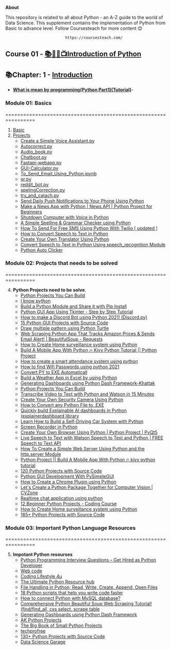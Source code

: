 **About**

This repository is related to all about Python  - an A-Z guide to the world of Data Science. This supplement contains the implementation of Python from Basic to advance level.
                                      Follow Coursesteach for more content 😊

                              https://coursesteach.com/
## Course 01  - [**📚🧑‍🎓📺Introduction of Python**](https://coursesteach.com/course/view.php?id=4)

## 📚Chapter: 1  - [**Introduction**](https://coursesteach.com/course/view.php?id=4)
 - [**What is mean by programming(Python Part1)(Tutorial)**](https://medium.com/@Coursesteach/python-part-1-ce3655b60c61)-


### **Module 01: Basics**
================================================================
1. [Basic](https://github.com/hussain0048/Python/tree/master/Basic)
2. [Projects](https://github.com/hussain0048/Python/tree/master/Projects)
   * [Create a Simple Voice Assistant.py](https://github.com/hussain0048/Python/blob/master/Projects/Create%20a%20Simple%20Voice%20Assistant.py)
   * [Autocorrect.py](https://github.com/hussain0048/Python/blob/master/Projects/1_Autocorrect_.ipynb)
   * [Audio_book.py](https://github.com/hussain0048/Python/blob/master/Projects/Audio_book.py)
   * [Chatboot.py](https://github.com/hussain0048/Python/blob/master/Projects/Chatboot.py)
   * [Fastapi-webapp.py](https://github.com/hussain0048/Python/blob/master/Projects/Fastapi-webapp.py)
   * [GUI-Calculator.py](https://github.com/hussain0048/Python/blob/master/Projects/GUI-Calculator.py)
   * [To_Send_Email_Using_Python.ipynb](https://github.com/hussain0048/Python/blob/master/Projects/To_Send_Email_Using_Python.ipynb)
   * [qr.py](https://github.com/hussain0048/Python/blob/master/Projects/qr.py)
   * [reddit_bot.py](https://github.com/hussain0048/Python/blob/master/Projects/reddit_bot.py)
   * [spelingCorrection.py ](https://github.com/hussain0048/Python/blob/master/Projects/spelingCorrection.py)
   * [try_and_catach.py](https://github.com/hussain0048/Python/blob/master/Projects/try_and_catach.py)
   * [Send Daily Push Notifications to Your Phone Using Python](https://www.youtube.com/watch?v=tbzPcKRZlHg&ab_channel=CodingIsFun)
   * [Make a News App with Python | News API | Python Project for Beginners](https://www.youtube.com/watch?v=gXl88MaxueY&ab_channel=CodingWithEvan)
   * [Shutdown Computer with Voice in Python](https://www.youtube.com/watch?v=bFaOZFMi3J8)
   * [A Simple Spelling & Grammar Checker using Python](https://www.youtube.com/watch?v=mbV7gIsFOi0)
   * [How To Send For Free SMS Using Python With Twilio [ updated ]](https://www.youtube.com/watch?v=0BHsz-J3XSY)
   * [How to Convert Speech to Text in Python](https://morioh.com/p/339e45f0f43b?)
   * [Create Your Own Translator Using Python](https://www.youtube.com/watch?v=nBMrG6-Y_K4)
   * [Convert Speech to Text in Python Using speech_recognition Module](https://www.youtube.com/watch?v=tFA1fUzOSBw&ab_channel=PythonPool)
   * [Python Auto Clicker](https://www.youtube.com/watch?v=eamTeszpeZ4&ab_channel=PyTutorials)
### **Module 02: Projects that needs to be solved**
================================================================

4. **Python Projects need to be solve**.
     * [Python Projects You Can Build](https://realpython.com/tutorials/projects/)
     * [I know python](https://www.youtube.com/c/Iknowpython/playlists)
     * [Build a Python Module and Share it with Pip Install](https://www.youtube.com/watch?v=FkmtmYFTlYE&ab_channel=DataScienceGarageDataScienceGarage)
     * [Python GUI App Using Tkinter - Step by Step Tutorial](https://www.youtube.com/watch?v=Evwrt2q5vqw&ab_channel=SamCodes)
     * [How to make a Discord Bot using Python 2021! (Discord.py)](https://www.youtube.com/watch?v=J7KEY3l5YTk&ab_channel=SamCodes)
     * [15 Python GUI Projects with Source Code](https://medium.com/coders-camp/15-python-gui-projects-with-source-code-da403ba14864)
     * [Draw multiple pattern using Python Turtle](https://www.youtube.com/watch?v=ojL41F1AhWc&ab_channel=SkillUpwithGenie)
     * [Web Scraping Python App That Tracks Amazon Prices & Sends Email Alert! | BeautifulSoup - Requests](https://www.youtube.com/watch?v=qUcMpxTH-pU&list=PLWnON6N0wn-E2T0utO1aFMV6pUxZ_zMpW&index=2&ab_channel=SamCodesSamCodes)
     * [How to Create Home surveillance system using Python](https://www.youtube.com/watch?v=lwPPPsI-_g8&ab_channel=Iknowpython)
     * [Build A Mobile App With Python 🔥 Kivy Python Tutorial || Python Project](https://www.youtube.com/watch?v=utc0l3ITpNQ&ab_channel=SamCodes)
     * [How to create a smart attendance system using python](https://www.youtube.com/watch?v=o9-cY0R7VME&ab_channel=Iknowpython)
     * [How to find Wifi Passwords using python 2021](https://www.youtube.com/watch?v=A19jp81_9Lc&ab_channel=TechHub)
     * [Convert PY to EXE Automaticall](https://www.youtube.com/watch?v=OZSZHmWSOeM&ab_channel=PyTutorials)
     * [Build a Weather App in Excel by using Python](https://www.youtube.com/watch?v=m0UPBRJdsas&ab_channel=CodingIsFun)
     * [Generating Dashboards using Python Dash Framework-Khattak](https://morioh.com/p/f39c21382d8f?f=5c21fb01c16e2556b555ab32&fbclid=IwAR0Tjr7SEaBE11u4Mqpr3ATLoE3cZ24N0olveDX6XP-s5McPurAHQTHJOOA)
     * [Python Projects You Can Build](https://realpython.com/tutorials/projects/)
     * [Transcribe Video to Text with Python and Watson in 15 Minutes](https://morioh.com/p/9268c022b79f?f=5c21fb01c16e2556b555ab32&fbclid=IwAR03pqOw0uiFSc4GhD0IkrFppl8EUnqbKhMXKWDFHiychiAm3etFRBV01nk)
     * [Create Your Own Security Camera Using Python](https://www.youtube.com/watch?v=RJ_Dh6wFMpY) 
     * [How to Convert any Python File to .EXE](https://www.youtube.com/watch?v=UZX5kH72Yx4)
     * [Quickly build Explainable AI dashboards in Python (explainerdashboard library](https://www.youtube.com/watch?v=ZgypAMRcmw8)
     * [Learn How to Build a Self-Driving Car System with Python](https://laconicml.com/self-driving-car-system-python/?fbclid=IwAR0dOsPBJb-AKWN5gRpMBQxOpsyC8pcgrabu_eKRigth_RYcB0lJmEbY5Fs)
     * [Screen Recorder in Python](https://www.youtube.com/watch?v=08a3PikBSl8)
     * [Create Your Own Browser Using Python | Python Project | PyQt5](https://www.youtube.com/watch?v=z-5bZ8EoKu4)
     * [Live Speech to Text with Watson Speech to Text and Python | FREE Speech to Text API](https://www.youtube.com/watch?v=YCyuZM454_I)
     * [How To Create a Simple Web Server Using Python and the http.server Module](https://www.youtube.com/watch?v=kogOfxg1c_g&ab_channel=ConorBailey)
     * [Python Project || Build A Mobile App With Python 🔥 kivy python tutorial](https://www.youtube.com/watch?v=ORGYmVvUmEY&ab_channel=Tech2etc)
     * [120 Python Projects with Source Code](https://medium.com/coders-camp/120-python-projects-with-source-code-c913bb95bab8)
     * [Python GUI Development With PySimpleGUI](https://www.youtube.com/watch?v=-_z2RPAH0Qk&ab_channel=RealPython)
     * [How to Create a Chrome Plugin using Python](https://morioh.com/p/0e3b33fe9851?f=5c21fb01c16e2556b555ab32&fbclid=IwAR3E1ST6L1SGY1ticAE5162wJWYk421PSpAUFq6k97iO9MCo695bcVbB2m8)
     * [Let's Create a Python Package Together for Computer Vision | CVZone](https://www.youtube.com/watch?v=sfG7nRDNEO0&ab_channel=Murtaza%27sWorkshop-RoboticsandAI)
     * [Realtime chat application using python](https://www.youtube.com/watch?v=djV-2WjHruQ&ab_channel=Iknowpython)
     * [12 Beginner Python Projects - Coding Course](https://www.youtube.com/watch?v=8ext9G7xspg&ab_channel=freeCodeCamp.org)
     * [How to Create Home surveillance system using Python](https://www.youtube.com/watch?v=lwPPPsI-_g8&ab_channel=Iknowpython)
     * [165+ Python Projects with Source Code](https://medium.com/coders-camp/130-python-projects-with-source-code-61f498591bb)
### **Module 03: Important Python Language Resources**
================================================================

5. **Impotant Python resourses**
     * [Python Programming Interview Questions – Get Hired as Python Developer](https://techvidvan.com/tutorials/python-programming-interview-questions/?fbclid=IwAR3OFuWqR2vqPHwXPvbFE5UYvegwnlcX9aCkzmAuG17f_Fg9y94ND-IG7Wg)
     * [Web code](https://www.youtube.com/channel/UCKJnF_GhwvmXqtGh9LePXpg/featured)
     *  [Coding Lifestyle 4u](https://www.youtube.com/channel/UCG6ztZE3zK2aZeJZKnvohkg)
     * [The Ultimate Python Resource hub](https://ayushirawat.com/the-ultimate-python-resource-hub)
     * [File Handling in Python; Read, Write, Create, Append, Open Files](https://skilllx.com/file-handling-in-python-read-write-create-append-open-files/?fbclid=IwAR0sPMIifrXmXjIIdcYaPImr5nOhFKNAlRyU6Cw4zgqppkUjFmQxpd4n5Gs)
     * [18 Python scripts that help you write code faster](https://morioh.com/p/4f4b74ba17cc?f=5c21fb01c16e2556b555ab32&fbclid=IwAR3DnIgwXkgVXVpuNs0ohrWgd8zZBZF-zwpZzZqhoWiV-cOCiMy4i6PoyXM)
     * [How to connect Python with MySQL database?](https://www.youtube.com/watch?v=_fu2z-6SbSU)
     * [Comprehensive Python Beautiful Soup Web Scraping Tutorial! (find/find_all, css select, scrape table](https://www.youtube.com/watch?v=GjKQ6V_ViQE)
     * [Generating Dashboards using Python Dash Framework](https://morioh.com/p/f39c21382d8f?f=5c21fb01c16e2556b555ab32&fbclid=IwAR0Tjr7SEaBE11u4Mqpr3ATLoE3cZ24N0olveDX6XP-s5McPurAHQTHJOOA)
     * [AK Python Projects](https://www.youtube.com/channel/UCeXk5cf5uP1TEBkzhHyhINg)
     * [The Big Book of Small Python Projects](https://inventwithpython.com/bigbookpython/)
     * [techprofree](https://www.techprofree.com/category/projects/python/)
     * [130+ Python Projects with Source Code](https://medium.com/coders-camp/130-python-projects-with-source-code-61f498591bb)
     * [Data Science Garage](https://www.youtube.com/channel/UCLhx5RCmUl3cOti6vJq0DPA)
    
   

    



